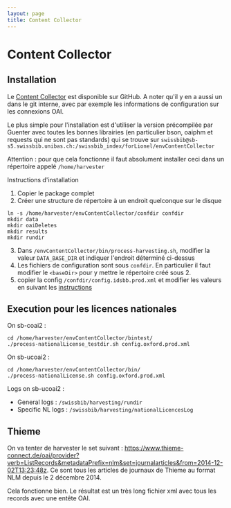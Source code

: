 ```yaml
---
layout: page
title: Content Collector
---
```


# Content Collector

## Installation

Le [Content Collector](https://github.com/swissbib/contentCollector) est disponible sur GitHub. A noter qu'il y en a aussi un dans le git interne, avec par exemple les informations de configuration sur les connexions OAI.

Le plus simple pour l'installation est d'utiliser la version précompilée par Guenter avec toutes les bonnes librairies (en particulier bson, oaiphm et requests qui ne sont pas standards) qui se trouve sur `swissbib@sb-s5.swissbib.unibas.ch:/swissbib_index/forLionel/envContentCollector`

Attention : pour que cela fonctionne il faut absolument installer ceci dans un répertoire appelé `/home/harvester`

Instructions d'installation

1. Copier le package complet
2. Créer une structure de répertoire à un endroit quelconque sur le disque

```
ln -s /home/harvester/envContentCollector/confdir confdir
mkdir data
mkdir oaiDeletes
mkdir results
mkdir rundir
```

3. Dans `/envContentCollector/bin/process-harvesting.sh`, modifier la valeur `DATA_BASE_DIR` et indiquer l'endroit déterminé ci-dessus
4. Les fichiers de configuration sont sous `confdir`. En particulier il faut modifier le `<baseDir>` pour y mettre le répertoire créé sous 2.
5. copier la config `/confdir/config.idsbb.prod.xml` et modifier les valeurs en suivant les [instructions](http://www.swissbib.org/wiki/index.php?title=Members:HarvestingInfrastructure#Elementnamen_.2F_Tags)


## Execution pour les licences nationales

On sb-coai2 :

```
cd /home/harvester/envContentCollector/bintest/
./process-nationalLicense_testdir.sh config.oxford.prod.xml
```

On sb-ucoai2 :

```
cd /home/harvester/envContentCollector/bin/
./process-nationalLicense.sh config.oxford.prod.xml
```

Logs on sb-ucoai2 : 

* General logs : ```/swissbib/harvesting/rundir```
* Specific NL logs : ```/swissbib/harvesting/nationalLicencesLog```

## Thieme

On va tenter de harvester le set suivant :
<https://www.thieme-connect.de/oai/provider?verb=ListRecords&metadataPrefix=nlm&set=journalarticles&from=2014-12-02T13:23:48z>. Ce sont tous les articles de journaux de Thieme au format NLM depuis le 2 décembre 2014.

Cela fonctionne bien. Le résultat est un très long fichier xml avec tous les records avec une entête OAI.
